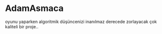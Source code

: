 # AdamAsmaca 

oyunu yaparken algoritmik düşüncenizi inanılmaz derecede zorlayacak çok kaliteli bir proje..
